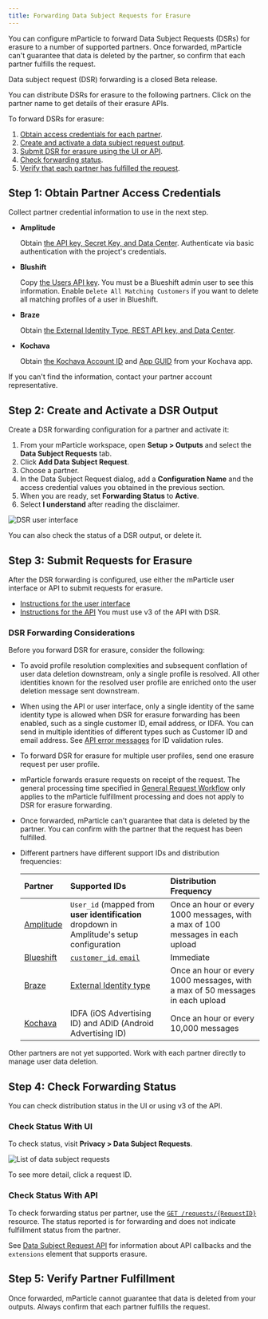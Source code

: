 ```yaml
---
title: Forwarding Data Subject Requests for Erasure
---
```


You can configure mParticle to forward Data Subject Requests (DSRs) for erasure to a number of supported partners. Once forwarded, mParticle can't guarantee that data is deleted by the partner, so confirm that each partner fulfills the request.

<aside class="notice">Data subject request (DSR) forwarding is a closed Beta release.</aside>

You can distribute DSRs for erasure to the following partners.  Click on the partner name to get details of their erasure APIs.

To forward DSRs for erasure:

1. [Obtain access credentials for each partner](#step-1-obtain-partner-access-credentials).
2. [Create and activate a data subject request output](#step-2-create-and-activate-a-dsr-output).
3. [Submit DSR for erasure using the UI or API](#step-3-submit-requests-for-erasure).
4. [Check forwarding status](#step-4-check-forwarding-status).
5. [Verify that each partner has fulfilled the request](#step-5-verify-partner-fulfillment).

## Step 1: Obtain Partner Access Credentials

Collect partner credential information to use in the next step.

* **Amplitude**

    Obtain [the API key, Secret Key, and Data Center](https://help.amplitude.com/hc/en-us/articles/360058073772#view-and-edit-your-project-information). Authenticate via basic authentication with the project's credentials.

* **Blushift**
    
    Copy [the Users API key](https://developer.blueshift.com/reference#authorization-1). You must be a Blueshift admin user to see this information.  Enable `Delete All Matching Customers` if you want to delete all matching profiles of a user in Blueshift.

* **Braze**
    
    Obtain [the External Identity Type, REST API key, and Data Center](https://www.braze.com/docs/partners/data_and_infrastructure_agility/customer_data_platform/mParticle/mparticle/#2-complete-mparticles-braze-event-kit-integration).
  
* **Kochava**

    Obtain [the Kochava Account ID](https://support.kochava.com/reference-information/kochava-privacy-request/) and [App GUID](https://support.kochava.com/reference-information/locating-an-app-guid/) from your Kochava app. 


If you can't find the information, contact your partner account representative.

## Step 2: Create and Activate a DSR Output

Create a DSR forwarding configuration for a partner and activate it:

1. From your mParticle workspace, open **Setup > Outputs** and select the **Data Subject Requests** tab.
2. Click **Add Data Subject Request**.
3. Choose a partner.
4. In the Data Subject Request dialog, add a **Configuration Name** and the access credential values you obtained in the previous section.
5. When you are ready, set **Forwarding Status** to **Active**.
6. Select **I understand** after reading the disclaimer.

![DSR user interface](/images/dsr/data-subject-request.gif)

You can also check the status of a DSR output, or delete it.

## Step 3: Submit Requests for Erasure

After the DSR forwarding is configured, use either the mParticle user interface or API to submit requests for erasure.

* [Instructions for the user interface](/guides/data-subject-requests/#erasure)
* [Instructions for the API](/developers/dsr-api/#submit-a-data-subject-request-dsr) You must use v3 of the API with DSR.

### DSR Forwarding Considerations

Before you forward DSR for erasure, consider the following:

* To avoid profile resolution complexities and subsequent conflation of user data deletion downstream, only a single profile is resolved. All other identities known for the resolved user profile are enriched onto the user deletion message sent downstream.
* When using the API or user interface, only a single identity of the same identity type is allowed when DSR for erasure forwarding has been enabled, such as a single customer ID, email address, or IDFA. You can send in multiple identities of different types such as Customer ID and email address. See [API error messages](#api-error-messages) for ID validation rules.
* To forward DSR for erasure for multiple user profiles, send one erasure request per user profile.
* mParticle forwards erasure requests on receipt of the request. The general processing time specified in [General Request Workflow](/guides/data-subject-requests/#general-request-workflow) only applies to the mParticle fulfillment processing and does not apply to DSR for erasure forwarding. 
* Once forwarded, mParticle can't guarantee that data is deleted by the partner. You can confirm with the partner that the request has been fulfilled.
* Different partners have different support IDs and distribution frequencies:

    | Partner | Supported IDs | Distribution Frequency |
    | :------ | :------------ | :--------------------- | 
    | [Amplitude](https://developers.amplitude.com/docs/user-deletion#deletion-job) | `User_id` (mapped from **user identification** dropdown in Amplitude's setup configuration | Once an hour or every 1000 messages, with a max of 100 messages in each upload  |
    | [Blueshift](https://developer.blueshift.com/reference/post_api-v1-customers-delete) | [`customer_id`, `email`](https://help.amplitude.com/hc/en-us/articles/360058073772#view-and-edit-your-project-information) | Immediate |
    | [Braze](https://www.braze.com/docs/api/endpoints/user_data/external_id_migration/) | [External Identity type](https://www.braze.com/docs/partners/data_and_infrastructure_agility/customer_data_platform/mParticle/mparticle/#2-complete-mparticles-braze-event-kit-integration) | Once an hour or every 1000 messages, with a max of 50 messages in each upload |
    | [Kochava](https://support.kochava.com/reference-information/kochava-privacy-request/) | IDFA (iOS Advertising ID) and ADID (Android Advertising ID) | Once an hour or every 10,000 messages|

Other partners are not yet supported. Work with each partner directly to manage user data deletion.

## Step 4: Check Forwarding Status

You can check distribution status in the UI or using v3 of the API.

### Check Status With UI

To check status, visit **Privacy > Data Subject Requests**.

![List of data subject requests](/images/data-privacy-controls/dsr-list.png)

To see more detail, click a request ID. 

### Check Status With API

To check forwarding status per partner, use the [`GET /requests/{RequestID}`](/developers/dsr-api#get-the-status-of-an-opendsr-request) resource. The status reported is for forwarding and does not indicate fulfillment status from the partner.

See [Data Subject Request API](/developers/dsr-api#callbacks) for information about API callbacks and the `extensions` element that supports erasure.

## Step 5: Verify Partner Fulfillment

Once forwarded, mParticle cannot guarantee that data is deleted from your outputs. Always confirm that each partner fulfills the request. 
